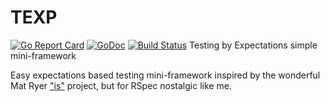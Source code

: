 # TEXP

[![Go Report Card](https://goreportcard.com/badge/github.com/gekorob/texp)](https://goreportcard.com/report/github.com/gekorob/texp) [![GoDoc](https://godoc.org/github.com/gekorob/texp?status.png)](http://godoc.org/github.com/gekorob/texp) [![Build Status](https://travis-ci.org/gekorob/texp.svg?branch=master)](https://travis-ci.org/gekorob/texp)
Testing by Expectations simple mini-framework

Easy expectations based testing mini-framework inspired by the wonderful Mat Ryer ["is"](https://github.com/matryer/is) project, but for RSpec nostalgic like me.